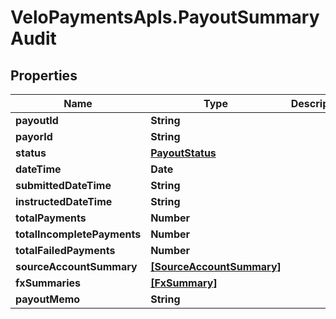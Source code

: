 # VeloPaymentsApIs.PayoutSummaryAudit

## Properties
Name | Type | Description | Notes
------------ | ------------- | ------------- | -------------
**payoutId** | **String** |  | 
**payorId** | **String** |  | [optional] 
**status** | [**PayoutStatus**](PayoutStatus.md) |  | 
**dateTime** | **Date** |  | [optional] 
**submittedDateTime** | **String** |  | 
**instructedDateTime** | **String** |  | [optional] 
**totalPayments** | **Number** |  | [optional] 
**totalIncompletePayments** | **Number** |  | [optional] 
**totalFailedPayments** | **Number** |  | [optional] 
**sourceAccountSummary** | [**[SourceAccountSummary]**](SourceAccountSummary.md) |  | [optional] 
**fxSummaries** | [**[FxSummary]**](FxSummary.md) |  | [optional] 
**payoutMemo** | **String** |  | [optional] 


